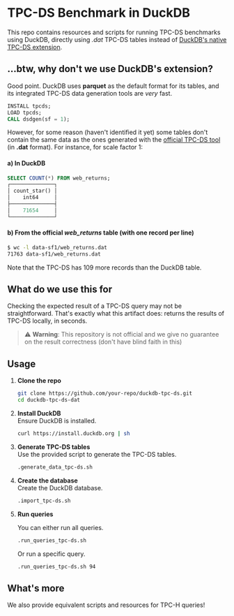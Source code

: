 # TPC-DS Benchmark in DuckDB

This repo contains resources and scripts for running TPC-DS benchmarks using DuckDB, directly using *.dat* TPC-DS tables instead of [DuckDB's native TPC-DS extension](https://duckdb.org/docs/stable/core_extensions/tpcds.html).

## ...btw, why don't we use DuckDB's extension?

Good point. DuckDB uses **parquet** as the default format for its tables, and its integrated TPC-DS data
generation tools are *very* fast.

```sql
INSTALL tpcds;
LOAD tpcds;
CALL dsdgen(sf = 1);
```

However, for some reason (haven't identified it yet) some tables don't contain the same data as the ones generated with the [official TPC-DS tool](https://www.tpc.org/tpc_documents_current_versions/current_specifications5.asp) (in **.dat** format). For instance, for scale factor 1:

#### a) In DuckDB

```sql
SELECT COUNT(*) FROM web_returns;
┌──────────────┐
│ count_star() │
│    int64     │
├──────────────┤
│    71654     │
└──────────────┘
```

#### b) From the official *web_returns* table (with one record per line)

```bash
$ wc -l data-sf1/web_returns.dat 
71763 data-sf1/web_returns.dat
```

Note that the TPC-DS has 109 more records than the DuckDB table.


## What do we use this for
Checking the expected result of a TPC-DS query may not be straightforward. That's exactly what this artifact does: returns the results of TPC-DS locally, in seconds.

> ⚠️ **Warning**: This repository is not official and we give no guarantee on the result correctness (don't have blind faith in this)


## Usage

1. **Clone the repo**  
    ```bash
    git clone https://github.com/your-repo/duckdb-tpc-ds.git
    cd duckdb-tpc-ds-dat
    ```

2. **Install DuckDB**  
    Ensure DuckDB is installed.
    ```bash
    curl https://install.duckdb.org | sh
    ```

3. **Generate TPC-DS tables**  
    Use the provided script to generate the TPC-DS tables.
    ```bash
    .generate_data_tpc-ds.sh
    ```

4. **Create the database**  
    Create the DuckDB database.
    ```bash
    .import_tpc-ds.sh
    ```

5. **Run queries**

    You can either run all queries.
    ```bash
    .run_queries_tpc-ds.sh
    ```
    Or run a specific query.
    ```bash
    .run_queries_tpc-ds.sh 94
    ```

## What's more

We also provide equivalent scripts and resources for TPC-H queries!